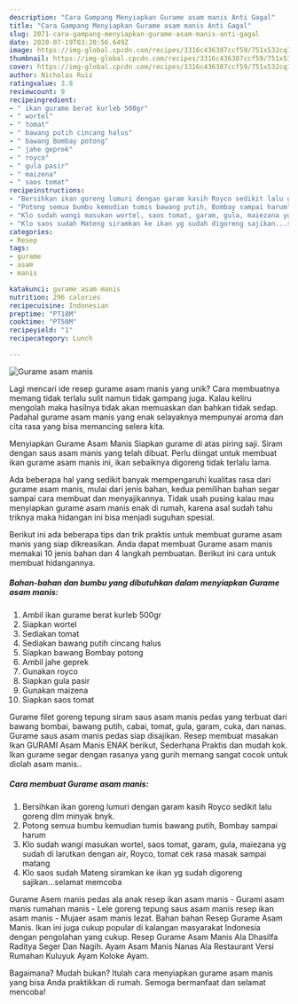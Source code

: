 ```yaml
---
description: "Cara Gampang Menyiapkan Gurame asam manis Anti Gagal"
title: "Cara Gampang Menyiapkan Gurame asam manis Anti Gagal"
slug: 2071-cara-gampang-menyiapkan-gurame-asam-manis-anti-gagal
date: 2020-07-19T03:20:56.649Z
image: https://img-global.cpcdn.com/recipes/3316c436387ccf59/751x532cq70/gurame-asam-manis-foto-resep-utama.jpg
thumbnail: https://img-global.cpcdn.com/recipes/3316c436387ccf59/751x532cq70/gurame-asam-manis-foto-resep-utama.jpg
cover: https://img-global.cpcdn.com/recipes/3316c436387ccf59/751x532cq70/gurame-asam-manis-foto-resep-utama.jpg
author: Nicholas Ruiz
ratingvalue: 3.8
reviewcount: 9
recipeingredient:
- " ikan gurame berat kurleb 500gr"
- " wortel"
- " tomat"
- " bawang putih cincang halus"
- " bawang Bombay potong"
- " jahe geprek"
- " royco"
- " gula pasir"
- " maizena"
- " saos tomat"
recipeinstructions:
- "Bersihkan ikan goreng lumuri dengan garam kasih Royco sedikit lalu goreng dlm minyak bnyk."
- "Potong semua bumbu kemudian tumis bawang putih, Bombay sampai harum"
- "Klo sudah wangi masukan wortel, saos tomat, garam, gula, maiezana yg sudah di larutkan dengan air, Royco, tomat cek rasa masak sampai matang"
- "Klo saos sudah Mateng siramkan ke ikan yg sudah digoreng sajikan...selamat memcoba"
categories:
- Resep
tags:
- gurame
- asam
- manis

katakunci: gurame asam manis 
nutrition: 296 calories
recipecuisine: Indonesian
preptime: "PT18M"
cooktime: "PT50M"
recipeyield: "1"
recipecategory: Lunch

---
```



![Gurame asam manis](https://img-global.cpcdn.com/recipes/3316c436387ccf59/751x532cq70/gurame-asam-manis-foto-resep-utama.jpg)

Lagi mencari ide resep gurame asam manis yang unik? Cara membuatnya memang tidak terlalu sulit namun tidak gampang juga. Kalau keliru mengolah maka hasilnya tidak akan memuaskan dan bahkan tidak sedap. Padahal gurame asam manis yang enak selayaknya mempunyai aroma dan cita rasa yang bisa memancing selera kita.

Menyiapkan Gurame Asam Manis Siapkan gurame di atas piring saji. Siram dengan saus asam manis yang telah dibuat. Perlu diingat untuk membuat ikan gurame asam manis ini, ikan sebaiknya digoreng tidak terlalu lama.

Ada beberapa hal yang sedikit banyak mempengaruhi kualitas rasa dari gurame asam manis, mulai dari jenis bahan, kedua pemilihan bahan segar sampai cara membuat dan menyajikannya. Tidak usah pusing kalau mau menyiapkan gurame asam manis enak di rumah, karena asal sudah tahu triknya maka hidangan ini bisa menjadi suguhan spesial.


Berikut ini ada beberapa tips dan trik praktis untuk membuat gurame asam manis yang siap dikreasikan. Anda dapat membuat Gurame asam manis memakai 10 jenis bahan dan 4 langkah pembuatan. Berikut ini cara untuk membuat hidangannya.

<!--inarticleads1-->

##### Bahan-bahan dan bumbu yang dibutuhkan dalam menyiapkan Gurame asam manis:

1. Ambil  ikan gurame berat kurleb 500gr
1. Siapkan  wortel
1. Sediakan  tomat
1. Sediakan  bawang putih cincang halus
1. Siapkan  bawang Bombay potong
1. Ambil  jahe geprek
1. Gunakan  royco
1. Siapkan  gula pasir
1. Gunakan  maizena
1. Siapkan  saos tomat


Gurame filet goreng tepung siram saus asam manis pedas yang terbuat dari bawang bombai, bawang putih, cabai, tomat, gula, garam, cuka, dan nanas. Gurame saus asam manis pedas siap disajikan. Resep membuat masakan Ikan GURAMI Asam Manis ENAK berikut, Sederhana Praktis dan mudah kok. Ikan gurame segar dengan rasanya yang gurih memang sangat cocok untuk diolah asam manis.. 

<!--inarticleads2-->

##### Cara membuat Gurame asam manis:

1. Bersihkan ikan goreng lumuri dengan garam kasih Royco sedikit lalu goreng dlm minyak bnyk.
1. Potong semua bumbu kemudian tumis bawang putih, Bombay sampai harum
1. Klo sudah wangi masukan wortel, saos tomat, garam, gula, maiezana yg sudah di larutkan dengan air, Royco, tomat cek rasa masak sampai matang
1. Klo saos sudah Mateng siramkan ke ikan yg sudah digoreng sajikan...selamat memcoba


Gurame Asem manis pedas ala anak resep ikan asam manis - Gurami asam manis rumahan manis - Lele goreng tepung saus asam manis resep ikan asam manis - Mujaer asam manis lezat. Bahan bahan Resep Gurame Asam Manis. Ikan ini juga cukup popular di kalangan masyarakat Indonesia dengan pengolahan yang cukup. Resep Gurame Asam Manis Ala Dhasilfa Raditya Seger Dan Nagih. Ayam Asam Manis Nanas Ala Restaurant Versi Rumahan Kuluyuk Ayam Koloke Ayam. 

Bagaimana? Mudah bukan? Itulah cara menyiapkan gurame asam manis yang bisa Anda praktikkan di rumah. Semoga bermanfaat dan selamat mencoba!
